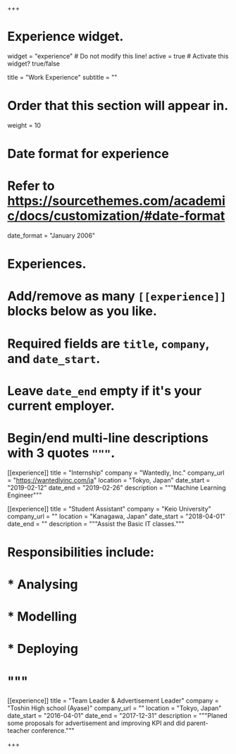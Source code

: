 +++
# Experience widget.
widget = "experience"  # Do not modify this line!
active = true  # Activate this widget? true/false

title = "Work Experience"
subtitle = ""

# Order that this section will appear in.
weight = 10

# Date format for experience
#   Refer to https://sourcethemes.com/academic/docs/customization/#date-format
date_format = "January 2006"

# Experiences.
#   Add/remove as many `[[experience]]` blocks below as you like.
#   Required fields are `title`, `company`, and `date_start`.
#   Leave `date_end` empty if it's your current employer.
#   Begin/end multi-line descriptions with 3 quotes `"""`.
[[experience]]
  title = "Internship"
  company = "Wantedly, Inc."
  company_url = "https://wantedlyinc.com/ja"
  location = "Tokyo, Japan"
  date_start = "2019-02-12"
  date_end = "2019-02-26"
  description = """Machine Learning Engineer"""

[[experience]]
  title = "Student Assistant"
  company = "Keio University"
  company_url = ""
  location = "Kanagawa, Japan"
  date_start = "2018-04-01"
  date_end = ""
  description = """Assist the Basic IT classes."""
# Responsibilities include:
  
# * Analysing
#  * Modelling
#  * Deploying
#  """

[[experience]]
  title = "Team Leader & Advertisement Leader"
  company = "Toshin High school (Ayase)"
  company_url = ""
  location = "Tokyo, Japan"
  date_start = "2016-04-01"
  date_end = "2017-12-31"
  description = """Planed some proposals for advertisement and improving KPI and did parent-teacher conference."""

+++
